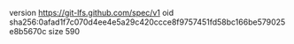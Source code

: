version https://git-lfs.github.com/spec/v1
oid sha256:0afad1f7c070d4ee4e5a29c420ccce8f9757451fd58bc166be579025e8b5670c
size 590
